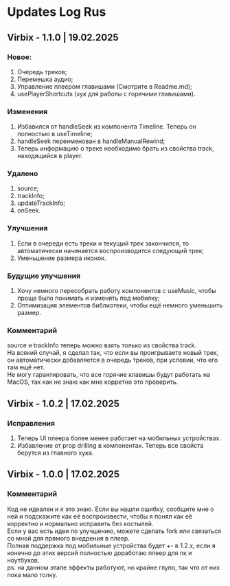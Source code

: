 # Updates Log Rus

## Virbix - 1.1.0 | 19.02.2025

### Новое:
1. Очередь треков;
2. Перемешка аудио;
3. Управление плеером главишами (Смотрите в Readme.md);
4. usePlayerShortcuts (хук для работы с горячими главишами).

### Изменения
1. Избавился от handleSeek из компонента Timeline. Теперь он полностью в useTimeline;
2. handleSeek переименован в handleManualRewind;
3. Теперь информацию о треке необходимо брать из свойства track, находящийся в player.

### Удалено
1. source;
2. trackInfo;
3. updateTrackInfo;
4. onSeek.

### Улучшения
1. Если в очереди есть треки и текущий трек закончился, то автоматически начинается воспроизводится следующий трек;
2. Уменьшение размера иконок.

### Будущие улучшения
1. Хочу немного пересобрать работу компонентов с useMusic, чтобы проще было понимать и изменять под мобилку;
2. Оптимизация элементов библиотеки, чтобы ещё немного уменьшить размер.

### Комментарий
source и trackInfo теперь можно взять только из свойства track. </br>
На всякий случай, я сделал так, что если вы проигрываете новый трек, он автоматически добавляется в очередь треков, при условии, что его там ещё нет. </br>
Не могу гарантировать, что все горячие клавишы будут работать на MacOS, так как не знаю как мне корретно это проверить. </br>

## Virbix - 1.0.2 | 17.02.2025

### Исправления
1. Теперь UI плеера более менее работает на мобильных устройствах.
2. Избавление от prop drilling в компонентах. Теперь все свойста берутся из главного хука.

## Virbix - 1.0.0 | 17.02.2025

### Комментарий
Код не идеален и я это знаю.
Если вы нашли ошибку, сообщите мне о ней и подскажите как её воспроизвести, чтобы я понял как её корректно и нормально исправить без костылей. </br>
Если у вас есть идеи по улучшению, можете сделать fork или связаться со мной для прямого внедрения в плеер. </br>
Полная поддержка под мобильные устройства будет +- в 1.2.x, если я конечно до этих версий полностью доработаю плеер для пк и ноутбуков. </br>
ps. на данном этапе эффекты работуют, но крайне глупо, так что от них пока мало толку. </br>